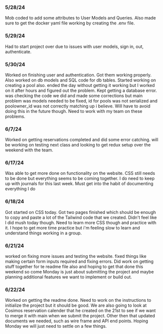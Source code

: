 
### 5/28/24

Mob coded to add some attributes to User Models and Queries. Also made sure to get the docker yaml file working by creating the .env file.


### 5/29/24

Had to start project over due to issues with user models, sign in, out, authenticate.

### 5/30/24

Worked on finishing user and authentication. Got them working properly.  Also worked on db models and SQL code for db tables. Started working on creating a pool also. ended the day without getting it working but I worked on it after hours and figured out the problem. Kept getting a database error. was checking the code we did and made some corrections but main problem was models needed to be fixed, id for pools was not serialized and poolowner_id was not correctly matching up i believe. Will have to avoid doing this in the future though. Need to work with my team on these problems.

### 6/7/24

Worked on getting reservations completed and did some error catching. will be working on testing next class and looking to get redux setup over the weekend with the team.

### 6/17/24

Was able to get more done on functionality on the website. CSS still needs to be done but everything seems to be coming together. I do need to keep up with journals for this last week. Must get into the habit of documenting everything I do

### 6/18/24

Got started on CSS today. Got two pages finished which should be enough to copy and paste a lot of the Tailwind code that we created. Didn't feel like I did mush today though. Need to learn more CSS though and practice with it. I hope to get more time practice but i'm feeling slow to learn and understand things working in a group.

### 6/21/24

worked on fixing more issues and testing the website. fixed things like making certain form inputs required and fixing errors. Did work on getting stuff together for te readme file also and hoping to get that done this weekend so come Monday is just about submitting the project and maybe planning additional features we want to implement or build out.

### 6/22/24

Worked on getting the readme done. Need to work on the instructions to initialize the project but it should be good. We are also going to look at Cosimos reservation calender that he created on the 21st to see if we want to merge it with main when we submit the project. Other then that updated documents we needed, such as wire frame and API end points. Hoping Monday we will just need to settle on a few things.
